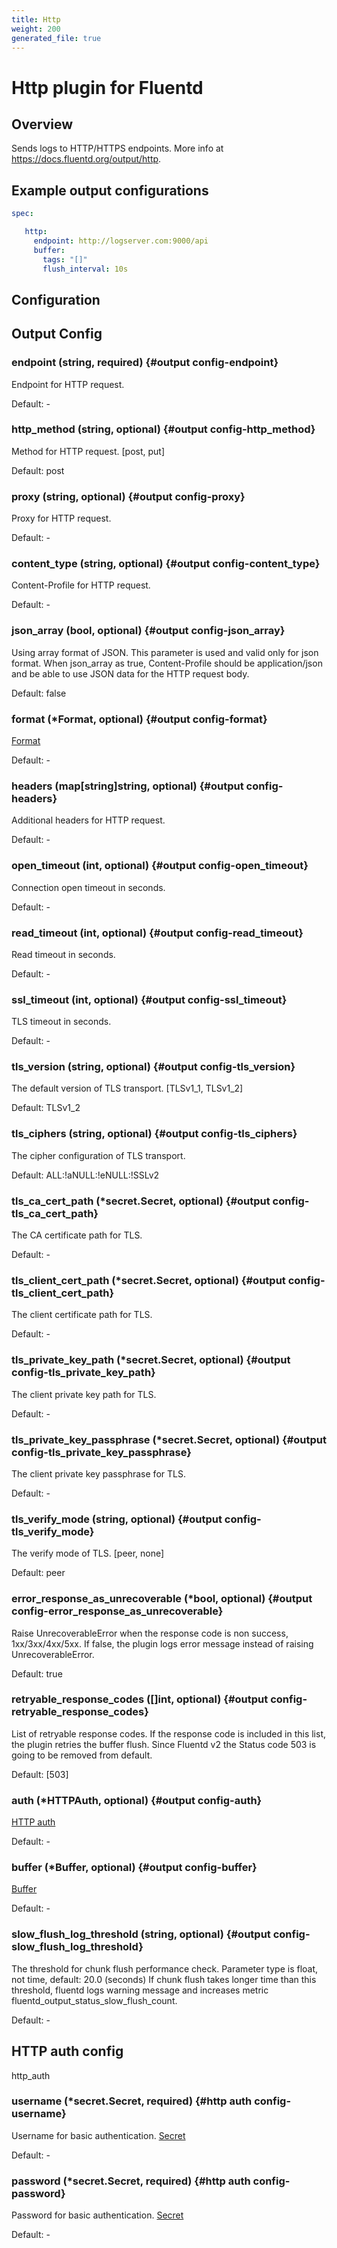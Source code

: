 ```yaml
---
title: Http
weight: 200
generated_file: true
---
```


# Http plugin for Fluentd
## Overview
 Sends logs to HTTP/HTTPS endpoints.
 More info at https://docs.fluentd.org/output/http.

 ## Example output configurations
 ```yaml
 spec:

	http:
	  endpoint: http://logserver.com:9000/api
	  buffer:
	    tags: "[]"
	    flush_interval: 10s

 ```

## Configuration
## Output Config

### endpoint (string, required) {#output config-endpoint}

Endpoint for HTTP request. 

Default: -

### http_method (string, optional) {#output config-http_method}

Method for HTTP request. [post, put]  

Default:  post

### proxy (string, optional) {#output config-proxy}

Proxy for HTTP request. 

Default: -

### content_type (string, optional) {#output config-content_type}

Content-Profile for HTTP request. 

Default: -

### json_array (bool, optional) {#output config-json_array}

Using array format of JSON. This parameter is used and valid only for json format. When json_array as true, Content-Profile should be application/json and be able to use JSON data for the HTTP request body.   

Default:  false

### format (*Format, optional) {#output config-format}

[Format](../format/) 

Default: -

### headers (map[string]string, optional) {#output config-headers}

Additional headers for HTTP request. 

Default: -

### open_timeout (int, optional) {#output config-open_timeout}

Connection open timeout in seconds. 

Default: -

### read_timeout (int, optional) {#output config-read_timeout}

Read timeout in seconds. 

Default: -

### ssl_timeout (int, optional) {#output config-ssl_timeout}

TLS timeout in seconds. 

Default: -

### tls_version (string, optional) {#output config-tls_version}

The default version of TLS transport. [TLSv1_1, TLSv1_2]  

Default:  TLSv1_2

### tls_ciphers (string, optional) {#output config-tls_ciphers}

The cipher configuration of TLS transport.  

Default:  ALL:!aNULL:!eNULL:!SSLv2

### tls_ca_cert_path (*secret.Secret, optional) {#output config-tls_ca_cert_path}

The CA certificate path for TLS. 

Default: -

### tls_client_cert_path (*secret.Secret, optional) {#output config-tls_client_cert_path}

The client certificate path for TLS. 

Default: -

### tls_private_key_path (*secret.Secret, optional) {#output config-tls_private_key_path}

The client private key path for TLS. 

Default: -

### tls_private_key_passphrase (*secret.Secret, optional) {#output config-tls_private_key_passphrase}

The client private key passphrase for TLS. 

Default: -

### tls_verify_mode (string, optional) {#output config-tls_verify_mode}

The verify mode of TLS. [peer, none]  

Default:  peer

### error_response_as_unrecoverable (*bool, optional) {#output config-error_response_as_unrecoverable}

Raise UnrecoverableError when the response code is non success, 1xx/3xx/4xx/5xx. If false, the plugin logs error message instead of raising UnrecoverableError.  

Default:  true

### retryable_response_codes ([]int, optional) {#output config-retryable_response_codes}

List of retryable response codes. If the response code is included in this list, the plugin retries the buffer flush. Since Fluentd v2 the Status code 503 is going to be removed from default.  

Default:  [503]

### auth (*HTTPAuth, optional) {#output config-auth}

[HTTP auth](#http-auth-config) 

Default: -

### buffer (*Buffer, optional) {#output config-buffer}

[Buffer](../buffer/) 

Default: -

### slow_flush_log_threshold (string, optional) {#output config-slow_flush_log_threshold}

The threshold for chunk flush performance check. Parameter type is float, not time, default: 20.0 (seconds) If chunk flush takes longer time than this threshold, fluentd logs warning message and increases metric fluentd_output_status_slow_flush_count. 

Default: -


## HTTP auth config

http_auth

### username (*secret.Secret, required) {#http auth config-username}

Username for basic authentication. [Secret](../secret/) 

Default: -

### password (*secret.Secret, required) {#http auth config-password}

Password for basic authentication. [Secret](../secret/) 

Default: -


